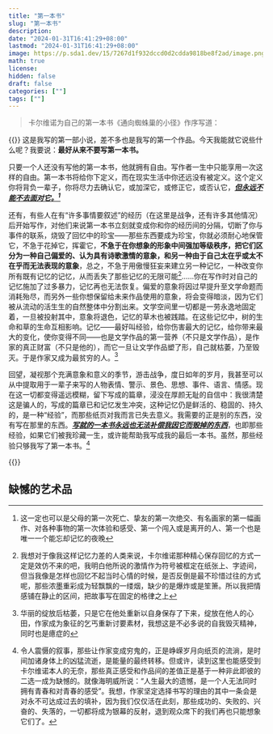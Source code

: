 ```yaml
---
title: "第一本书"
slug: "第一本书"
description: 
date: "2024-01-31T16:41:29+08:00"
lastmod: "2024-01-31T16:41:29+08:00"
image: https://p.sda1.dev/15/7267d1f932dccd0d2cdda9818be8f2ad/image.png
math: true
license: 
hidden: false
draft: false 
categories: [""]
tags: [""]
---
```


> 卡尔维诺为自己的第一本书《通向蜘蛛巢的小径》作序写道：

{{<quote>}}
这是我写的第一部小说，差不多也是我写的第一个作品。今天我能就它说些什么呢？我要说：**最好从来不要写第一本书。**

只要一个人还没有写他的第一本书，他就拥有自由。写作者一生中只能享用一次这样的自由。第一本书将给你下定义，而在现实生活中你还远没有被定义。这个定义你将背负一辈子，你将尽力去确认它，或加深它，或修正它，或否认它，<u><b><cite>但永远不能不去面对它。[^1]</u></cite></b>

[^1]: 这一定也可以是父母的第一次死亡、挚友的第一次绝交、有名画家的第一幅画作、对各种事物的第一次体验和感受、第一个闯入或是离开的人、第一个也是唯一一个能忘却记忆的夜晚



还有，有些人在有“许多事情要叙述”的经历（在这里是战争，还有许多其他情况）后开始写作，对他们来说第一本书立刻就变成你和你的经历间的分隔，切断了你与事件的联系，烧毁了回忆中的珍宝——那些东西要成为珍宝，你就必须耐心地保管它，不急于花掉它，挥霍它，**不急于在你想象的形象中间强加等级秩序，把它们区分为一种自己偏爱的、认为具有诗歌激情的意象，和另一种由于自己太在乎或太不在乎而无法表现的意象**，总之，不急于用傲慢狂妄来建立另一种记忆，一种改变你所有既有记忆的记忆，从而丢失了那些记忆的无限可能<u>[^2]</u>……你在写作时对自己的记忆施加了过多暴力，记忆再也无法恢复。偏爱的意象将因过早提升至文学命题而消耗殆尽，而另外一些你想保留给未来作品使用的意象，将会变得暗淡，因为它们被从流动的活生生的自然整体中分割出来。文学空间里一切都是一劳永逸地固定着，一旦被投射其中，意象将退色，记忆的草木也被践踏。在这些记忆中，树的生命和草的生命互相影响。记忆——最好叫经验，给你伤害最大的记忆，给你带来最大的变化，使你变得不同——也是文学作品的第一营养（不只是文学作品），是作家的真正财富（不只是他的），而它一旦让文学作品塑了形，自己就枯萎，乃至毁灭。于是作家又成为最贫穷的人。<u>[^3]</u>

[^2]: 我想对于像我这样记忆力差的人类来说，卡尔维诺那种精心保存回忆的方式一定是效仿不来的吧，我明白他所说的激情作为符号被框定在纸张上、字迹间，但当我像是怎样也回忆不起当时心情的时候，是否反倒是最不珍惜过往的方式呢，那些浓墨重彩成为轻飘飘的一缕烟，缺少的是爆炸或是笙箫。所以我把情感铺在静止的区间，把故事写在固定的格律之上

[^3]: 华丽的绽放后枯萎，只是它在他处重新以自身保存了下来，绽放在他人的心田，作家成为象征的乞丐重新讨要素材，我想这是不必多说的自我毁灭精神，同时也是癔症的

回望，凝视那个充满意象和意义的季节，游击战争，度日如年的岁月，我甚至可以从中提取用于一辈子来写的人物表情、警示、景色、思想、事件、语言、情感。现在这一切都变得遥远模糊，留下写成的篇章，浸没在厚颜无耻的自信中：我很清楚这是骗人的，写成的篇章已和记忆发生冲突，这种记忆仍是鲜活的、稳固的、持久的，是一种“经验”，而那些纸页对我而言已失去意义。我需要的正是别的东西，没有写在那里的东西。<u>***写就的一本书永远也无法补偿我因它而毁掉的东西***</u>，也即那些经验，如果它们被我珍藏一生，或许能帮助我写成我的最后一本书。虽然，那些经验只够我写了第一本书。[^4]

[^4]: 令人震慑的叙事，那些让作家变成穷鬼的，正是峥嵘岁月向纸页的流淌，是时间加诸身体上的凶猛流逝，是能量的最终转移。但或许，读到这里也能感受到卡尔维诺本人的无奈，那些真正感受和作品间的差值正是基于一种非此即彼的二选一成为缺憾的。就像海明威所说：“人生最大的遗憾，是一个人无法同时拥有青春和对青春的感受”。我想，作家坚定选择书写的理由的其中一条会是对永不可达成过去的填补，因为我们仅仅活在此刻，那些成功的、失败的、兴奋的、失落的，一切都将成为银幕的反射，退到观众席下的我们再也只能想象它们了。

{{</quote>}}

## 缺憾的艺术品
